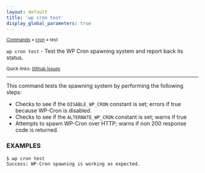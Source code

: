 ```yaml
---
layout: default
title: 'wp cron test'
display_global_parameters: true
---
```


<small>[Commands](/commands/) &raquo; [cron](/commands/cron/) &raquo; test</small>

`wp cron test` - Test the WP Cron spawning system and report back its status.

<small>Quick links: <a href="https://github.com/wp-cli/wp-cli/issues?q=is%3Aopen+label%3Acommand%3Acron-test+sort%3Aupdated-desc">Github issues</a></small>

<hr />

This command tests the spawning system by performing the following steps:
* Checks to see if the `DISABLE_WP_CRON` constant is set; errors if true
because WP-Cron is disabled.
* Checks to see if the `ALTERNATE_WP_CRON` constant is set; warns if true
* Attempts to spawn WP-Cron over HTTP; warns if non 200 response code is
returned.

### EXAMPLES

    $ wp cron test
    Success: WP-Cron spawning is working as expected.



